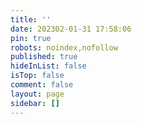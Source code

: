 ```yaml
---
title: ''
date: 202302-01-31 17:58:06
pin: true
robots: noindex,nofollow
published: true
hideInList: false
isTop: false
comment: false
layout: page
sidebar: []
---
```

<p class="p center logo ultra" style="text-align:center"><i class="fa-solid fa-star-of-david" style="color:#a6d5fa" title="欢迎"></i></p>
